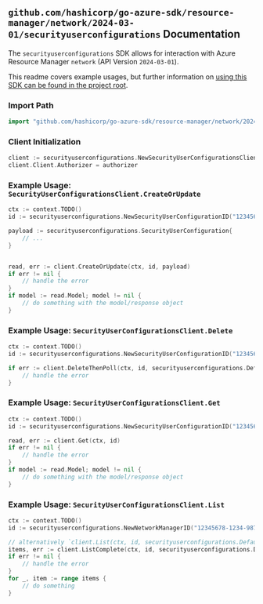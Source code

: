 
## `github.com/hashicorp/go-azure-sdk/resource-manager/network/2024-03-01/securityuserconfigurations` Documentation

The `securityuserconfigurations` SDK allows for interaction with Azure Resource Manager `network` (API Version `2024-03-01`).

This readme covers example usages, but further information on [using this SDK can be found in the project root](https://github.com/hashicorp/go-azure-sdk/tree/main/docs).

### Import Path

```go
import "github.com/hashicorp/go-azure-sdk/resource-manager/network/2024-03-01/securityuserconfigurations"
```


### Client Initialization

```go
client := securityuserconfigurations.NewSecurityUserConfigurationsClientWithBaseURI("https://management.azure.com")
client.Client.Authorizer = authorizer
```


### Example Usage: `SecurityUserConfigurationsClient.CreateOrUpdate`

```go
ctx := context.TODO()
id := securityuserconfigurations.NewSecurityUserConfigurationID("12345678-1234-9876-4563-123456789012", "example-resource-group", "networkManagerName", "securityUserConfigurationName")

payload := securityuserconfigurations.SecurityUserConfiguration{
	// ...
}


read, err := client.CreateOrUpdate(ctx, id, payload)
if err != nil {
	// handle the error
}
if model := read.Model; model != nil {
	// do something with the model/response object
}
```


### Example Usage: `SecurityUserConfigurationsClient.Delete`

```go
ctx := context.TODO()
id := securityuserconfigurations.NewSecurityUserConfigurationID("12345678-1234-9876-4563-123456789012", "example-resource-group", "networkManagerName", "securityUserConfigurationName")

if err := client.DeleteThenPoll(ctx, id, securityuserconfigurations.DefaultDeleteOperationOptions()); err != nil {
	// handle the error
}
```


### Example Usage: `SecurityUserConfigurationsClient.Get`

```go
ctx := context.TODO()
id := securityuserconfigurations.NewSecurityUserConfigurationID("12345678-1234-9876-4563-123456789012", "example-resource-group", "networkManagerName", "securityUserConfigurationName")

read, err := client.Get(ctx, id)
if err != nil {
	// handle the error
}
if model := read.Model; model != nil {
	// do something with the model/response object
}
```


### Example Usage: `SecurityUserConfigurationsClient.List`

```go
ctx := context.TODO()
id := securityuserconfigurations.NewNetworkManagerID("12345678-1234-9876-4563-123456789012", "example-resource-group", "networkManagerName")

// alternatively `client.List(ctx, id, securityuserconfigurations.DefaultListOperationOptions())` can be used to do batched pagination
items, err := client.ListComplete(ctx, id, securityuserconfigurations.DefaultListOperationOptions())
if err != nil {
	// handle the error
}
for _, item := range items {
	// do something
}
```
